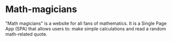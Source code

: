 # Math-magicians
"Math magicians" is a website for all fans of mathematics. It is a Single Page App (SPA) that allows users to: make simple calculations and read a random math-related quote.

